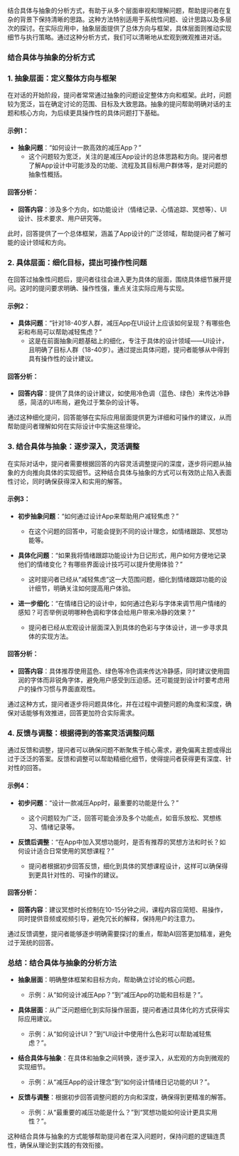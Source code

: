 结合具体与抽象的分析方式，有助于从多个层面审视和理解问题，帮助提问者在复杂的背景下保持清晰的思路。这种方法特别适用于系统性问题、设计思路以及多层次的探讨。在实际应用中，抽象层面提供了总体方向与框架，具体层面则推动实现细节与执行策略。通过这种分析方式，我们可以清晰地从宏观到微观推进对话。

### **结合具体与抽象的分析方式**

### **1. 抽象层面：定义整体方向与框架**

在对话的开始阶段，提问者常常通过抽象的问题设定整体方向和框架。此时，问题较为宽泛，旨在确定讨论的范围、目标及大致思路。抽象的提问帮助明确对话的主题和核心方向，为后续更具操作性的具体问题打下基础。

#### **示例1：**

- **抽象问题**：“如何设计一款高效的减压App？”  
  - 这个问题较为宽泛，关注的是减压App设计的总体思路和方向。提问者想了解App设计中可能涉及的功能、流程及其目标用户群体等，是对问题的抽象性概括。

#### **回答分析：**

- **回答内容**：涉及多个方向，如功能设计（情绪记录、心情追踪、冥想等）、UI设计、技术要求、用户研究等。
  
此时，回答提供了一个总体框架，涵盖了App设计的广泛领域，帮助提问者了解可能的设计领域和方向。

### **2. 具体层面：细化目标，提出可操作性问题**

在回答过抽象性问题后，提问者往往会进入更为具体的层面，围绕具体细节展开提问。这时的提问要求明确、操作性强，重点关注实际应用与实现。

#### **示例2：**

- **具体问题**：“针对18-40岁人群，减压App在UI设计上应该如何呈现？有哪些色彩和布局可以帮助减轻焦虑？”  
  - 这是在前面抽象问题基础上的细化，专注于具体的设计领域——UI设计，且明确了目标人群（18-40岁）。通过提出具体问题，提问者能够从中得到具有操作性的设计建议。

#### **回答分析：**

- **回答内容**：提供了具体的设计建议，如使用冷色调（蓝色、绿色）来传达冷静感，简洁的UI布局，避免过于繁杂的设计等。
  
通过这种细化提问，回答能够在实际应用层面提供更为详细和可操作的建议，从而帮助提问者理解如何在实际设计中实施这些理论。

### **3. 结合具体与抽象：逐步深入，灵活调整**

在实际对话中，提问者需要根据回答的内容灵活调整提问的深度，逐步将问题从抽象的方向推向具体的实现细节。这种结合具体与抽象的方式可以有效防止陷入表面性讨论，同时确保获得深入和实用的解答。

#### **示例3：**

- **初步抽象问题**：“如何通过设计App来帮助用户减轻焦虑？”  
  - 在这个问题的回答中，可能会提到不同的设计理念，如情绪跟踪、冥想功能等。
  
- **具体化问题**：“如果我将情绪跟踪功能设计为日记形式，用户如何方便地记录他们的情绪变化？有哪些界面设计技巧可以提升使用体验？”  
  - 这时提问者已经从“减轻焦虑”这一大范围问题，细化到情绪跟踪功能的设计细节，明确关注如何提高用户体验。

- **进一步细化**：“在情绪日记的设计中，如何通过色彩与字体来调节用户情绪的感知？可否举例说明哪种色调和字体会给用户带来冷静的效果？”  
  - 提问者已经从宏观设计层面深入到具体的色彩与字体设计，进一步寻求具体的实现方法。

#### **回答分析：**

- **回答内容**：具体推荐使用蓝色、绿色等冷色调来传达冷静感，同时建议使用圆润的字体而非锐角字体，避免用户感受到压迫感。还可能提到设计时要考虑用户的操作习惯与界面直观性。

通过这种方式，提问者逐步将问题具体化，并在过程中调整问题的角度和深度，确保对话能够有效推进，回答更加符合实际需求。

### **4. 反馈与调整：根据得到的答案灵活调整问题**

通过反馈和调整，提问者可以确保问题不断聚焦于核心需求，避免偏离主题或得出过于泛泛的答案。反馈和调整可以帮助精细化细节，使得提问者获得更有深度、针对性的回答。

#### **示例4：**

- **初步问题**：“设计一款减压App时，最重要的功能是什么？”  
  - 这个问题较为广泛，回答可能会涉及多个功能点，如音乐放松、冥想练习、情绪记录等。
  
- **反馈后调整**：“在App中加入冥想功能时，是否有推荐的冥想方法和时长？如何设计适合日常使用的冥想课程？”  
  - 提问者根据初步回答反馈，细化到具体的冥想课程设计，这样可以确保得到更具针对性的、可操作的建议。

#### **回答分析：**

- **回答内容**：建议冥想时长控制在10-15分钟之间，课程内容应简短、易操作，同时提供音频或视频引导，避免冗长的解释，保持用户的注意力。

通过反馈调整，提问者能够逐步明确需要探讨的重点，帮助AI回答更加精准，避免过于笼统的回答。

### **总结：结合具体与抽象的分析方法**

- **抽象层面**：明确整体框架和目标方向，帮助确立讨论的核心问题。
  - 示例：从“如何设计减压App？”到“减压App的功能和目标是？”。
  
- **具体层面**：从广泛问题细化到实际操作层面，提问者通过具体化的方式获得实际应用建议。
  - 示例：从“如何设计UI？”到“UI设计中使用什么色彩可以帮助减轻焦虑？”。
  
- **结合具体与抽象**：在具体和抽象之间转换，逐步深入，从宏观的方向到微观的实现细节。
  - 示例：从“减压App的设计理念”到“如何设计情绪日记功能的UI？”。
  
- **反馈与调整**：根据初步回答调整问题的方向和深度，确保得到更精准的解答。
  - 示例：从“最重要的减压功能是什么？”到“冥想功能如何设计更具实用性？”。

这种结合具体与抽象的方式能够帮助提问者在深入问题时，保持问题的逻辑连贯性，确保从理论到实践的有效衔接。